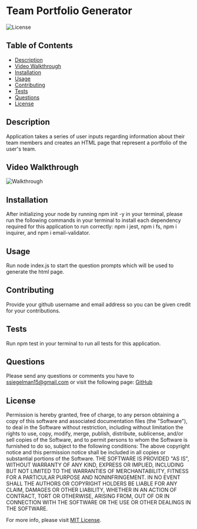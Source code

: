 # Team Portfolio Generator

![License](https://img.shields.io/badge/License-MIT-yellow.svg)

  ## Table of Contents
- [Description](#description)
- [Video Walkthrough](#Video-Walkthrough)
- [Installation](#installation)
- [Usage](#usage)
- [Contributing](#contributing)
- [Tests](#tests)
- [Questions](#questions)
- [License](#license)

## Description

Application takes a series of user inputs regarding information about their team members and creates an HTML page that represent a portfolio of the user's team.

## Video Walkthrough

![Walkthrough](./assets/Video_Walkthrough.gif)

## Installation

After initializing your node by running npm init -y in your terminal, please run the following commands in your terminal to install each dependency required for this application to run correctly: npm i jest, npm i fs, npm i inquirer, and npm i email-validator.

## Usage

Run node index.js to start the question prompts which will be used to generate the html page.

## Contributing

Provide your github username and email address so you can be given credit for your contributions.

## Tests

Run npm test in your terminal to run all tests for this application.

## Questions

Please send any questions or comments you have to ssiegelman15@gmail.com or visit the following page: [GitHub](https://github.com/ssiegelman15)

## License

Permission is hereby granted, free of charge, to any person obtaining a copy of this software and associated documentation files (the "Software"), to deal in the Software without restriction, including without limitation the rights to use, copy, modify, merge, publish, distribute, sublicense, and/or sell copies of the Software, and to permit persons to whom the Software is furnished to do so, subject to the following conditions: 
The above copyright notice and this permission notice shall be included in all copies or substantial portions of the Software. 
THE SOFTWARE IS PROVIDED "AS IS", WITHOUT WARRANTY OF ANY KIND, EXPRESS OR IMPLIED, INCLUDING BUT NOT LIMITED TO THE WARRANTIES OF MERCHANTABILITY, FITNESS FOR A PARTICULAR PURPOSE AND NONINFRINGEMENT. 
IN NO EVENT SHALL THE AUTHORS OR COPYRIGHT HOLDERS BE LIABLE FOR ANY CLAIM, DAMAGES OR OTHER LIABILITY, WHETHER IN AN ACTION OF CONTRACT, TORT OR OTHERWISE, ARISING FROM, OUT OF OR IN CONNECTION WITH THE SOFTWARE OR THE USE OR OTHER DEALINGS IN THE SOFTWARE. 


For more info, please visit [MIT License](https://choosealicense.com/licenses/mit/).

